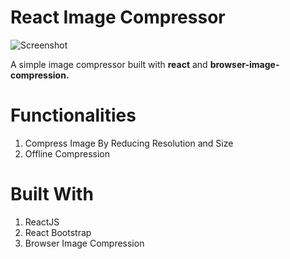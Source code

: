 # React Image Compressor

![Screenshot ](https://user-images.githubusercontent.com/68656122/127089251-adf0c40c-c74b-4048-91e3-75b301152e7a.png)

 A simple image compressor built with **react** and **browser-image-compression.**
 
# Functionalities
1. Compress Image By Reducing Resolution and Size
2. Offline Compression
 
 
# Built With
1. ReactJS
2. React Bootstrap
3. Browser Image Compression
 

